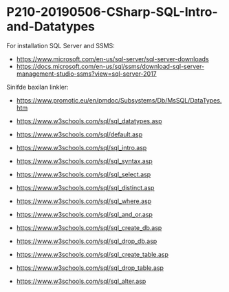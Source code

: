 # P210-20190506-CSharp-SQL-Intro-and-Datatypes

For installation SQL Server and SSMS:
- https://www.microsoft.com/en-us/sql-server/sql-server-downloads
- https://docs.microsoft.com/en-us/sql/ssms/download-sql-server-management-studio-ssms?view=sql-server-2017


Sinifde baxilan linkler:
- https://www.promotic.eu/en/pmdoc/Subsystems/Db/MsSQL/DataTypes.htm
- https://www.w3schools.com/sql/sql_datatypes.asp

- https://www.w3schools.com/sql/default.asp
- https://www.w3schools.com/sql/sql_intro.asp
- https://www.w3schools.com/sql/sql_syntax.asp
- https://www.w3schools.com/sql/sql_select.asp
- https://www.w3schools.com/sql/sql_distinct.asp
- https://www.w3schools.com/sql/sql_where.asp
- https://www.w3schools.com/sql/sql_and_or.asp
- https://www.w3schools.com/sql/sql_create_db.asp
- https://www.w3schools.com/sql/sql_drop_db.asp
- https://www.w3schools.com/sql/sql_create_table.asp
- https://www.w3schools.com/sql/sql_drop_table.asp
- https://www.w3schools.com/sql/sql_alter.asp